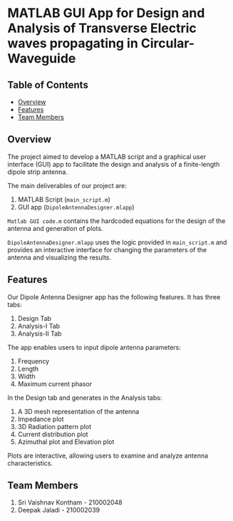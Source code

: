 # MATLAB GUI App for Design and Analysis of Transverse Electric waves propagating in Circular-Waveguide

## Table of Contents

- [Overview](#overview)
- [Features](#features)
- [Team Members](#team-members)

## Overview

The project aimed to develop a MATLAB script and a graphical user interface (GUI) app to facilitate the design and analysis of a finite-length dipole strip antenna.

The main deliverables of our project are:
1. MATLAB Script (`main_script.m`)
2. GUI app (`DipoleAntennaDesigner.mlapp`)

`Matlab GUI code.m` contains the hardcoded equations for the design of the antenna and generation of plots.

`DipoleAntennaDesigner.mlapp` uses the logic provided in `main_script.m` and provides an interactive interface for changing the parameters of the antenna and visualizing the results.

## Features

Our Dipole Antenna Designer app has the following features. It has three tabs:
1. Design Tab
2. Analysis-I Tab
3. Analysis-II Tab

The app enables users to input dipole antenna parameters:
1. Frequency
2. Length
3. Width
4. Maximum current phasor

In the Design tab and generates in the Analysis tabs:
1. A 3D mesh representation of the antenna
2. Impedance plot
3. 3D Radiation pattern plot
4. Current distribution plot
5. Azimuthal plot and Elevation plot

Plots are interactive, allowing users to examine and analyze antenna characteristics.

## Team Members

1. Sri Vaishnav Kontham - 210002048
2. Deepak Jaladi - 210002039
   
